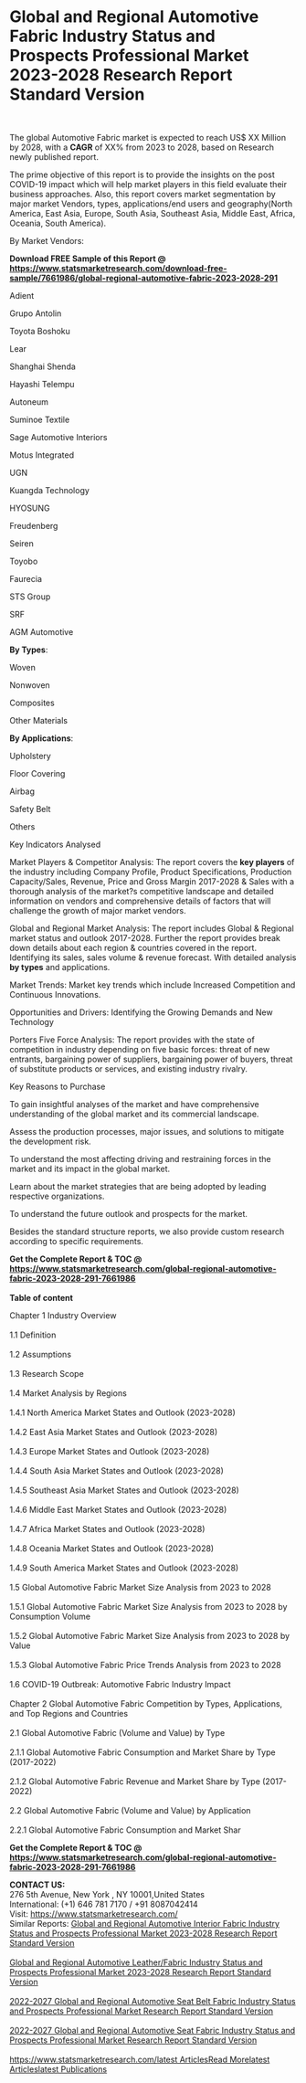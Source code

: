 <h1>Global and Regional Automotive Fabric Industry Status and Prospects Professional Market 2023-2028 Research Report Standard Version</h1><br/><p>The global Automotive Fabric market is expected to reach US$ XX Million by 2028, with a <strong>CAGR</strong> of XX% from 2023 to 2028, based on Research newly published report.</p><p>The prime objective of this report is to provide the insights on the post COVID-19 impact which will help market players in this field evaluate their business approaches. Also, this report covers market segmentation by major market Vendors, types, applications/end users and geography(North America, East Asia, Europe, South Asia, Southeast Asia, Middle East, Africa, Oceania, South America).</p><p>By Market Vendors:</p><p><strong>Download FREE Sample of this Report @ <a href="https://www.statsmarketresearch.com/download-free-sample/7661986/global-regional-automotive-fabric-2023-2028-291">https://www.statsmarketresearch.com/download-free-sample/7661986/global-regional-automotive-fabric-2023-2028-291</a></strong></p><p>Adient</p><p>Grupo Antolin</p><p>Toyota Boshoku</p><p>Lear</p><p>Shanghai Shenda</p><p>Hayashi Telempu</p><p>Autoneum</p><p>Suminoe Textile</p><p>Sage Automotive Interiors</p><p>Motus Integrated</p><p>UGN</p><p>Kuangda Technology</p><p>HYOSUNG</p><p>Freudenberg</p><p>Seiren</p><p>Toyobo</p><p>Faurecia</p><p>STS Group</p><p>SRF</p><p>AGM Automotive</p><p><strong>By Types</strong>:</p><p>Woven</p><p>Nonwoven</p><p>Composites</p><p>Other Materials</p><p><strong><strong>By Applications</strong></strong>:</p><p>Upholstery</p><p>Floor Covering</p><p>Airbag</p><p>Safety Belt</p><p>Others</p><p>Key Indicators Analysed</p><p>Market Players & Competitor Analysis: The report covers the <strong>key players</strong> of the industry including Company Profile, Product Specifications, Production Capacity/Sales, Revenue, Price and Gross Margin 2017-2028 & Sales with a thorough analysis of the market?s competitive landscape and detailed information on vendors and comprehensive details of factors that will challenge the growth of major market vendors.</p><p>Global and Regional Market Analysis: The report includes Global & Regional market status and outlook 2017-2028. Further the report provides break down details about each region & countries covered in the report. Identifying its sales, sales volume & revenue forecast. With detailed analysis <strong>by types</strong> and applications.</p><p>Market Trends: Market key trends which include Increased Competition and Continuous Innovations.</p><p>Opportunities and Drivers: Identifying the Growing Demands and New Technology</p><p>Porters Five Force Analysis: The report provides with the state of competition in industry depending on five basic forces: threat of new entrants, bargaining power of suppliers, bargaining power of buyers, threat of substitute products or services, and existing industry rivalry.</p><p>Key Reasons to Purchase</p><p>To gain insightful analyses of the market and have comprehensive understanding of the global market and its commercial landscape.</p><p>Assess the production processes, major issues, and solutions to mitigate the development risk.</p><p>To understand the most affecting driving and restraining forces in the market and its impact in the global market.</p><p>Learn about the market strategies that are being adopted by leading respective organizations.</p><p>To understand the future outlook and prospects for the market.</p><p>Besides the standard structure reports, we also provide custom research according to specific requirements.</p><div><b>Get the Complete Report & TOC @ <a href="https://www.statsmarketresearch.com/global-regional-automotive-fabric-2023-2028-291-7661986">https://www.statsmarketresearch.com/global-regional-automotive-fabric-2023-2028-291-7661986</a></b></div><br><b>Table of content</b><p>Chapter 1 Industry Overview<br /><br>1.1 Definition<br /><br>1.2 Assumptions<br /><br>1.3 Research Scope<br /><br>1.4 Market Analysis by Regions<br /><br>1.4.1 North America Market States and Outlook (2023-2028)<br /><br>1.4.2 East Asia Market States and Outlook (2023-2028)<br /><br>1.4.3 Europe Market States and Outlook (2023-2028)<br /><br>1.4.4 South Asia Market States and Outlook (2023-2028)<br /><br>1.4.5 Southeast Asia Market States and Outlook (2023-2028)<br /><br>1.4.6 Middle East Market States and Outlook (2023-2028)<br /><br>1.4.7 Africa Market States and Outlook (2023-2028)<br /><br>1.4.8 Oceania Market States and Outlook (2023-2028)<br /><br>1.4.9 South America Market States and Outlook (2023-2028)<br /><br>1.5 Global Automotive Fabric Market Size Analysis from 2023 to 2028<br /><br>1.5.1 Global Automotive Fabric Market Size Analysis from 2023 to 2028 by Consumption Volume<br /><br>1.5.2 Global Automotive Fabric Market Size Analysis from 2023 to 2028 by Value<br /><br>1.5.3 Global Automotive Fabric Price Trends Analysis from 2023 to 2028<br /><br>1.6 COVID-19 Outbreak: Automotive Fabric Industry Impact<br /><br>Chapter 2 Global Automotive Fabric Competition by Types, Applications, and Top Regions and Countries<br /><br>2.1 Global Automotive Fabric (Volume and Value) by Type<br /><br>2.1.1 Global Automotive Fabric Consumption and Market Share by Type (2017-2022)<br /><br>2.1.2 Global Automotive Fabric Revenue and Market Share by Type (2017-2022)<br /><br>2.2 Global Automotive Fabric (Volume and Value) by Application<br /><br>2.2.1 Global Automotive Fabric Consumption and Market Shar<br><div><b>Get the Complete Report & TOC @ <a href="https://www.statsmarketresearch.com/global-regional-automotive-fabric-2023-2028-291-7661986">https://www.statsmarketresearch.com/global-regional-automotive-fabric-2023-2028-291-7661986</a></b></div></p> <b>CONTACT US:</b><br>276 5th Avenue, New York , NY 10001,United States<br>International: (+1) 646 781 7170 / +91 8087042414<br>Visit: <a href="https://www.statsmarketresearch.com/">https://www.statsmarketresearch.com/</a><br>Similar Reports: <a href="https://www.statsmarketresearch.com/global-regional-automotive-fabric-2023-2028-291-7661986">Global and Regional Automotive Interior Fabric Industry Status and Prospects Professional Market 2023-2028 Research Report Standard Version</a><br/><br/><a href="https://www.statsmarketresearch.com/global-regional-automotive-fabric-2023-2028-291-7661986">Global and Regional Automotive Leather/Fabric Industry Status and Prospects Professional Market 2023-2028 Research Report Standard Version</a><br/><br/><a href="https://www.statsmarketresearch.com/global-regional-automotive-fabric-2023-2028-291-7661986">2022-2027 Global and Regional Automotive Seat Belt Fabric Industry Status and Prospects Professional Market Research Report Standard Version</a><br/><br/><a href="https://www.statsmarketresearch.com/global-regional-automotive-fabric-2023-2028-291-7661986">2022-2027 Global and Regional Automotive Seat Fabric Industry Status and Prospects Professional Market Research Report Standard Version</a><br/><br/><a href="https://gyeongbokgung.com">https://www.statsmarketresearch.com/</a><a href="https://hallyeomaritime.com">latest Articles</a><a href="https://jingwansa.com">Read More</a><a href=https://nguoiviet.jp/">latest Articles</a><a href="https://www.intelmarketresearch.com/">latest Publications</a>